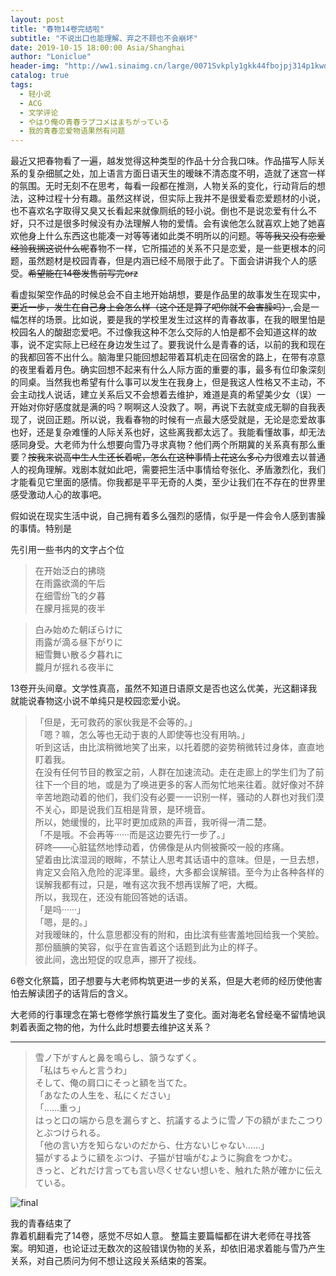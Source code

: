 ```yaml
---
layout: post
title: "春物14卷完结啦"
subtitle: "不说出口也能理解、弃之不顾也不会崩坏"
date: 2019-10-15 18:00:00 Asia/Shanghai
author: "Loniclue"
header-img: "http://ww1.sinaimg.cn/large/0071Svkply1gkk44fbojpj314p1kwdxu.jpg"
catalog: true
tags: 
  - 轻小说
  - ACG
  - 文学评论
  - やはり俺の青春ラプコメはまちがっている
  - 我的青春恋爱物语果然有问题
---
```


最近又把春物看了一遍，越发觉得这种类型的作品十分合我口味。作品描写人际关系的复杂细腻之处，加上语言方面日语天生的暧昧不清态度不明，造就了迷宫一样的氛围。无时无刻不在思考，每看一段都在推测，人物关系的变化，行动背后的想法，这种过程十分有趣。虽然这样说，但实际上我并不是很爱看恋爱题材的小说，也不喜欢名字取得又臭又长看起来就像厕纸的轻小说。倒也不是说恋爱有什么不好，只不过是很多时候没有办法理解人物的爱情。会有诶他怎么就喜欢上她了她喜欢他身上什么东西这也能凑一对等等诸如此类不明所以的问题。<del>等等我又没有恋爱经验我搁这说什么呢</del>春物不一样，它所描述的关系不只是恋爱，是一些更根本的问题，虽然题材是校园青春，但是内涵已经不局限于此了。下面会讲讲我个人的感受。<del>希望能在14卷发售前写完orz</del>  

看虚拟架空作品的时候总会不自主地开始胡想，要是作品里的故事发生在现实中，<del>更近一步，发生在自己身上会怎么样（这个还是算了吧你就不会害臊吗）</del>,会是一幅怎样的场景。比如说，要是我的学校里发生过这样的青春故事，在我的眼里怕是校园名人的酸甜恋爱吧。不过像我这种不怎么交际的人怕是都不会知道这样的故事，说不定实际上已经在身边发生过了。要我说什么是青春的话，以前的我和现在的我都回答不出什么。脑海里只能回想起带着耳机走在回宿舍的路上，在带有凉意的夜里看着月色。确实回想不起来有什么人际方面的重要的事，最多有位印象深刻的同桌。当然我也希望有什么事可以发生在我身上，但是我这人性格又不主动，不会主动找人说话，建立关系后又不会想着去维护，难道是真的希望美少女（误）一开始对你好感度就是满的吗？啊啊这人没救了。啊，再说下去就变成无聊的自我表现了，说回正题。所以说，我看春物的时候有一点最大感受就是，无论是恋爱故事也好，还是复杂难懂的人际关系也好，这些离我都太远了。我能看懂故事，却无法感同身受。大老师为什么想要向雪乃寻求真物？他们两个所期冀的关系真有那么重要？<del>按我来说高中生人生还长着呢，怎么在这种事情上花这么多心力</del>很难去以普通人的视角理解。戏剧本就如此吧，需要把生活中事情给夸张化、矛盾激烈化，我们才能看见它里面的感情。你我都是平平无奇的人类，至少让我们在不存在的世界里感受激动人心的故事吧。 

假如说在现实生活中说，自己拥有着多么强烈的感情，似乎是一件会令人感到害臊的事情。特别是

先引用一些书内的文字占个位  
>在开始泛白的拂晓  
在雨露欲滴的午后  
在细雪纷飞的夕暮  
在朦月摇晃的夜半  

>白み始めた朝ぼらけに  
雨露が滴る昼下がりに  
細雪舞い散る夕暮れに  
朧月が揺れる夜半に  

  
13卷开头间章。文学性真高，虽然不知道日语原文是否也这么优美，光这翻译我就能说春物这小说不单纯只是校园恋爱小说。

>「但是，无可救药的家伙我是不会等的。」  
「嗯？嘛，怎么等也无动于衷的人即使等也没有用呐。」  
听到这话，由比滨稍微地笑了出来，以托着腮的姿势稍微转过身体，直直地盯着我。  
在没有任何节目的教室之前，人群在加速流动。走在走廊上的学生们为了前往下一个目的地，或是为了唤进更多的客人而匆忙地来往着。就好像对不辞辛苦地跑动着的他们，我们没有必要一一识别一样，骚动的人群也对我们漠不关心，即是说我们互相是背景，是环境音。  
所以，她缓慢的，比平时更加成熟的声音，我听得一清二楚。  
「不是哦。不会再等······而是这边要先行一步了。」  
砰咚——心脏猛然地悸动着，仿佛像是从内侧被撕咬一般的疼痛。  
望着由比滨湿润的眼眸，不禁让人思考其话语中的意味。但是，一旦去想，肯定又会陷入危险的泥泽里。最终，大多都会误解错。至今为止各种各样的误解我都有过，只是，唯有这次我不想再误解了吧，大概。  
所以，我现在，还没有能回答她的话语。  
「是吗······」  
「嗯，是的。」  
对我暧昧的，什么意思都没有的附和，由比滨有些害羞地回给我一个笑脸。那份腼腆的笑容，似乎在宣告着这个话题到此为止的样子。  
彼此间，逸出短促的叹息声，挪开了视线。  

6卷文化祭篇，团子想要与大老师构筑更进一步的关系，但是大老师的经历使他害怕去解读团子的话背后的含义。

大老师的行事理念在第七卷修学旅行篇发生了变化。面对海老名曾经毫不留情地讽刺着表面之物的他，为什么此时想要去维护这关系？

-----------------------------------

>雪ノ下がすんと鼻を鳴らし、頷うなずく。  
「私はちゃんと言うわ」  
そして、俺の肩口にそっと額を当てた。  
「あなたの人生を、私にください」  
「……重っ」  
はっと口の端から息を漏らすと、抗議するように雪ノ下の額がまたこつりとぶつけられる。  
「他の言い方を知らないのだから、仕方ないじゃない……」  
猫がするように額をぶつけ、子猫が甘噛がむように胸倉をつかむ。  
きっと、どれだけ言っても言い尽くせない想いを、触れた熱が確かに伝えている。  


![final](http://ww1.sinaimg.cn/large/0071Svkply1gkk44f7pu7j30v418gdma.jpg)

我的青春结束了  
靠着机翻看完了14卷，感觉不尽如人意。 
整篇主要篇幅都在讲大老师在寻找答案。明知道，也论证过无数次的这般错误伪物的关系，却依旧渴求着能与雪乃产生关系，对自己质问为何不想让这段关系结束的答案。
